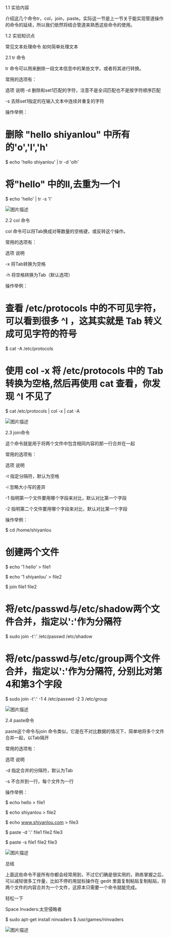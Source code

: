 1.1 实验内容

介绍这几个命令tr，col，join，paste。实际这一节是上一节关于能实现管道操作的命令的延续，所以我们依然将结合管道来熟悉这些命令的使用。

1.2 实验知识点

常见文本处理命令
如何简单处理文本

2.1 tr 命令

tr 命令可以用来删除一段文本信息中的某些文字。或者将其进行转换。


常用的选项有：

选项	说明
-d	删除和set1匹配的字符，注意不是全词匹配也不是按字符顺序匹配

-s	去除set1指定的在输入文本中连续并重复的字符

操作举例：

# 删除 "hello shiyanlou" 中所有的'o','l','h'
$ echo 'hello shiyanlou' | tr -d 'olh'

# 将"hello" 中的ll,去重为一个l
$ echo 'hello' | tr -s 'l'

![图片描述](https://dn-simplecloud.shiyanlou.com/courses/uid1080365-19800108-316193009903)

2.2 col 命令

col 命令可以将Tab换成对等数量的空格键，或反转这个操作。


常用的选项有：

选项	说明

-x	将Tab转换为空格

-h	将空格转换为Tab（默认选项）

操作举例：

# 查看 /etc/protocols 中的不可见字符，可以看到很多 ^I ，这其实就是 Tab 转义成可见字符的符号

$ cat -A /etc/protocols

# 使用 col -x 将 /etc/protocols 中的 Tab 转换为空格,然后再使用 cat 查看，你发现 ^I 不见了

$ cat /etc/protocols | col -x | cat -A

![图片描述](https://dn-simplecloud.shiyanlou.com/courses/uid1080365-19800108-316193380687)

2.3 join命令

这个命令就是用于将两个文件中包含相同内容的那一行合并在一起

常用的选项有：

选项	说明

-t	指定分隔符，默认为空格

-i	忽略大小写的差异

-1	指明第一个文件要用哪个字段来对比，默认对比第一个字段

-2	指明第二个文件要用哪个字段来对比，默认对比第一个字段

操作举例：

$ cd /home/shiyanlou

# 创建两个文件

$ echo '1 hello' > file1

$ echo '1 shiyanlou' > file2

$ join file1 file2

# 将/etc/passwd与/etc/shadow两个文件合并，指定以':'作为分隔符

$ sudo join -t':' /etc/passwd /etc/shadow

# 将/etc/passwd与/etc/group两个文件合并，指定以':'作为分隔符, 分别比对第4和第3个字段

$ sudo join -t':' -1 4 /etc/passwd -2 3 /etc/group

![图片描述](https://dn-simplecloud.shiyanlou.com/courses/uid1080365-19800108-316194055270)

2.4 paste命令

paste这个命令与join 命令类似，它是在不对比数据的情况下，简单地将多个文件合并一起，以Tab隔开

常用的选项有：

选项	说明

-d	指定合并的分隔符，默认为Tab

-s	不合并到一行，每个文件为一行

操作举例：

$ echo hello > file1

$ echo shiyanlou > file2

$ echo www.shiyanlou.com > file3

$ paste -d ':' file1 file2 file3

$ paste -s file1 file2 file3

![图片描述](https://dn-simplecloud.shiyanlou.com/courses/uid1080365-19800108-316195096182)

总结


上面这些命令不是所有你都会经常用到，不过它们确是很实用的，熟练掌握之后，可以减轻很多工作量，比如不停的用鼠标操作在 gedit 里面复制粘贴复制粘贴，将两个文件的内容合并为一个文件，这原本只需要一个命令就能完成。

轻松一下

Space Invaders:太空侵略者

$ sudo apt-get install ninvaders
$ /usr/games/ninvaders

![图片描述](https://dn-simplecloud.shiyanlou.com/courses/uid1080365-19800109-316195353069)
